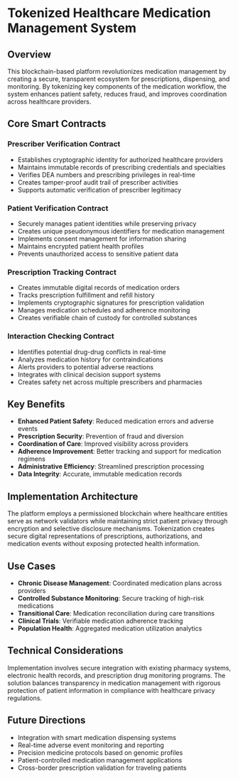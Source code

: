 # Tokenized Healthcare Medication Management System

## Overview

This blockchain-based platform revolutionizes medication management by creating a secure, transparent ecosystem for prescriptions, dispensing, and monitoring. By tokenizing key components of the medication workflow, the system enhances patient safety, reduces fraud, and improves coordination across healthcare providers.

## Core Smart Contracts

### Prescriber Verification Contract
- Establishes cryptographic identity for authorized healthcare providers
- Maintains immutable records of prescribing credentials and specialties
- Verifies DEA numbers and prescribing privileges in real-time
- Creates tamper-proof audit trail of prescriber activities
- Supports automatic verification of prescriber legitimacy

### Patient Verification Contract
- Securely manages patient identities while preserving privacy
- Creates unique pseudonymous identifiers for medication management
- Implements consent management for information sharing
- Maintains encrypted patient health profiles
- Prevents unauthorized access to sensitive patient data

### Prescription Tracking Contract
- Creates immutable digital records of medication orders
- Tracks prescription fulfillment and refill history
- Implements cryptographic signatures for prescription validation
- Manages medication schedules and adherence monitoring
- Creates verifiable chain of custody for controlled substances

### Interaction Checking Contract
- Identifies potential drug-drug conflicts in real-time
- Analyzes medication history for contraindications
- Alerts providers to potential adverse reactions
- Integrates with clinical decision support systems
- Creates safety net across multiple prescribers and pharmacies

## Key Benefits

- **Enhanced Patient Safety**: Reduced medication errors and adverse events
- **Prescription Security**: Prevention of fraud and diversion
- **Coordination of Care**: Improved visibility across providers
- **Adherence Improvement**: Better tracking and support for medication regimens
- **Administrative Efficiency**: Streamlined prescription processing
- **Data Integrity**: Accurate, immutable medication records

## Implementation Architecture

The platform employs a permissioned blockchain where healthcare entities serve as network validators while maintaining strict patient privacy through encryption and selective disclosure mechanisms. Tokenization creates secure digital representations of prescriptions, authorizations, and medication events without exposing protected health information.

## Use Cases

- **Chronic Disease Management**: Coordinated medication plans across providers
- **Controlled Substance Monitoring**: Secure tracking of high-risk medications
- **Transitional Care**: Medication reconciliation during care transitions
- **Clinical Trials**: Verifiable medication adherence tracking
- **Population Health**: Aggregated medication utilization analytics

## Technical Considerations

Implementation involves secure integration with existing pharmacy systems, electronic health records, and prescription drug monitoring programs. The solution balances transparency in medication management with rigorous protection of patient information in compliance with healthcare privacy regulations.

## Future Directions

- Integration with smart medication dispensing systems
- Real-time adverse event monitoring and reporting
- Precision medicine protocols based on genomic profiles
- Patient-controlled medication management applications
- Cross-border prescription validation for traveling patients
